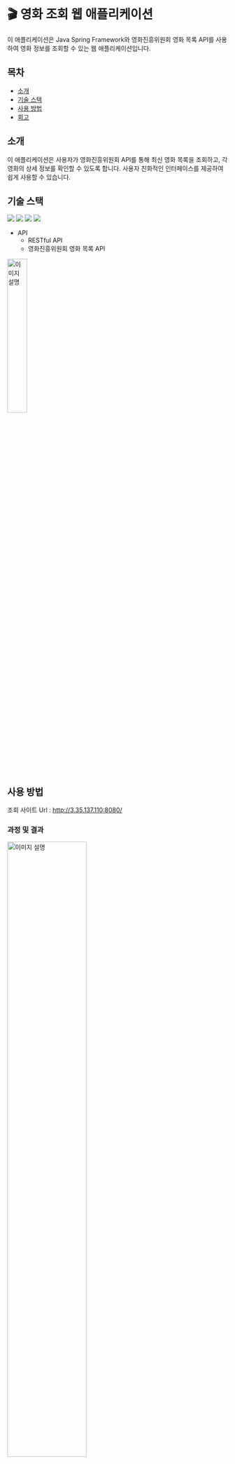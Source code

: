 # 🎬 영화 조회 웹 애플리케이션

이 애플리케이션은 Java Spring Framework와 영화진흥위원회 영화 목록 API를 사용하여 영화 정보를 조회할 수 있는 웹 애플리케이션입니다.

## 목차

- [소개](#소개)
- [기술 스택](#기술-스택)
- [사용 방법](#사용-방법)
- [회고](#회고)

## 소개

이 애플리케이션은 사용자가 영화진흥위원회 API를 통해 최신 영화 목록을 조회하고, 각 영화의 상세 정보를 확인할 수 있도록 합니다. 사용자 친화적인 인터페이스를 제공하여 쉽게 사용할 수 있습니다.

## 기술 스택
<img src="https://img.shields.io/badge/java-007396?style=for-the-badge&logo=java&logoColor=white"> <img src="https://img.shields.io/badge/springboot-6DB33F?style=for-the-badge&logo=springboot&logoColor=white"> <img src="https://img.shields.io/badge/Airflow-017CEE?style=for-the-badge&logo=apacheairflow&logoColor=white"> <img src="https://img.shields.io/badge/Thymeleaf-005F0F?style=for-the-badge&logo=thymeleaf&logoColor=white">
- API
  - RESTful API
  - 영화진흥위원회 영화 목록 API

<img src="https://github.com/user-attachments/assets/9779b12d-90b4-4f54-a2be-29f2af602bd9" alt="이미지 설명" width="30%" height="30%">

## 사용 방법
조회 사이트 Url : http://3.35.137.110:8080/

### 과정 및 결과
<img src="https://github.com/user-attachments/assets/01f00478-9703-47a1-8130-608e795537a2" alt="이미지 설명" width="60%" height="60%">
<img src="https://github.com/user-attachments/assets/d7f6c800-a8ec-4f24-80c6-92ccb473ea88" alt="이미지 설명" width="50%" height="50%">

## 회고
### 김원준
### 1. 좋은 점
초반에 진행했던 영화 API와 Airflow에 대해 다시금 배우게 되었고, Spring Boot를 DB에 연결해서 Docker compose를 통해서 하나의 애플리케이션으로 동작시키는 방법에 대해 수업에서 배운 내용을 복습한 것이 좋았다.
### 2. 아쉬운 점
아직도 Java를 읽을줄은 알지만 코드를 짤 줄은 모르는 상태인것과 Spring Boot의 정확한 구조에 대한 이해가 부족하다고 느꼈다.
### 3. 개선할 점
추가적인 학습을 통해 자바 언어에 대한 이해와 Spring Boot 구조에 대해서 이해를 한 뒤 더욱 많은 기능을 구현할 수 있을 정도로 학습해야한다.

### 전준형
### 1. 좋은 점
- 빠른 의사결정과 최대한 단순화한 목표 덕분에 기한 내에 프로젝트를 일정 수준 만족 할 수 있었다.
- API 통신과 csv 파일 db 입력 방식에 다양한 방법을 시도해 볼 수 있었고, sql query쪽을 조금 더 공부하고 적용해 보는 실습계기가 될 수 있었다
### 2. 아쉬운 점
- 기한이 짧아서 목표설정이 단순화 되다보니 프로젝트가 너무 간단해져 버린 느낌이 크다.
### 3. 개선할 점
- 짧은 기한이더라도 어지간한 기능은 넣을 수 있는 실력을 길러야겠다.

